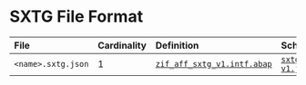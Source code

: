 # SXTG File Format

File | Cardinality | Definition | Schema | Example
:--- | :--- | :--- | :--- | :---
`<name>.sxtg.json` | 1 | [`zif_aff_sxtg_v1.intf.abap`](./type/zif_aff_sxtg_v1.intf.abap) | [`sxtg-v1.json`](./sxtg-v1.json)
